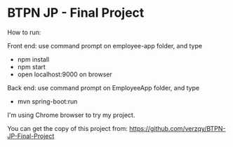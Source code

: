 # BTPN JP - Final Project


How to run:

Front end:
use command prompt on employee-app folder, and type
- npm install
- npm start
- open localhost:9000 on browser

Back end:
use command prompt on EmployeeApp folder, and type
- mvn spring-boot:run

I'm using Chrome browser to try my project.

You can get the copy of this project from:
https://github.com/verzqy/BTPN-JP-Final-Project